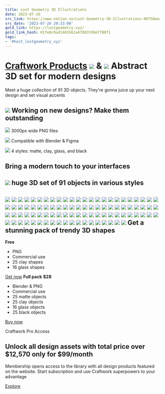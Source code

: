 ```yaml
---
title: Lost Geometry 3D Illustrations
date: 2023-07-26
src_link: https://www.notion.so/Lost-Geometry-3D-Illustrations-00758ee4661e4a428f726fb2998f79c1
src_date: '2023-07-26 20:33:00'
gold_link: https://lostgeometry.xyz/
gold_link_hash: 01fe0c0ad1465562a4f0837db67f80f1
tags:
- '#host_lostgeometry_xyz'
---
```



[Craftwork Products](https://craftwork.design)
![](../img/blender.png)
&
![](../img/figma.png)
Abstract 3D set for modern designs
==================================


Meet a huge collection of 91 3D objects.
 They're gonna juice up your next design and set visual accents
 


![](../img/sectionFirst-img-1.png)
Working on new designs? Make them outstanding
---------------------------------------------


![](../img/sectionFirst-img-2.png)
3000px wide PNG files


![](../img/sectionFirst-img-3.png)
Compatible with Blender & Figma


![](../img/sectionFirst-img-4.png)
4 styles: matte, clay, glass, and black


Bring a modern touch to your interfaces
---------------------------------------


![](../img/sectionSecond-img-1.png)
huge 3D set of 91 objects in various styles
-------------------------------------------


![](../img/matte-1.png)
![](../img/matte-2.png)
![](../img/matte-3.png)
![](../img/matte-4.png)
![](../img/matte-5.png)
![](../img/matte-6.png)
![](../img/matte-7.png)
![](../img/matte-8.png)
![](../img/matte-9.png)
![](../img/matte-10.png)
![](../img/matte-11.png)
![](../img/matte-12.png)
![](../img/matte-13.png)
![](../img/matte-14.png)
![](../img/matte-15.png)
![](../img/matte-16.png)
![](../img/matte-17.png)
![](../img/matte-18.png)
![](../img/matte-19.png)
![](../img/matte-20.png)
![](../img/matte-21.png)
![](../img/matte-22.png)
![](../img/matte-23.png)
![](../img/matte-24.png)
![](../img/matte-25.png)
![](../img/black-1.png)
![](../img/black-2.png)
![](../img/black-3.png)
![](../img/black-4.png)
![](../img/black-5.png)
![](../img/black-6.png)
![](../img/black-7.png)
![](../img/black-8.png)
![](../img/black-9.png)
![](../img/black-10.png)
![](../img/black-11.png)
![](../img/black-12.png)
![](../img/black-13.png)
![](../img/black-14.png)
![](../img/black-15.png)
![](../img/black-16.png)
![](../img/black-17.png)
![](../img/black-18.png)
![](../img/black-19.png)
![](../img/black-20.png)
![](../img/black-21.png)
![](../img/black-22.png)
![](../img/black-23.png)
![](../img/black-24.png)
![](../img/black-25.png)
![](../img/glass-1.png)
![](../img/glass-2.png)
![](../img/glass-3.png)
![](../img/glass-4.png)
![](../img/glass-5.png)
![](../img/glass-6.png)
![](../img/glass-7.png)
![](../img/glass-8.png)
![](../img/glass-9.png)
![](../img/glass-10.png)
![](../img/glass-11.png)
![](../img/glass-12.png)
![](../img/glass-13.png)
![](../img/glass-14.png)
![](../img/glass-15.png)
![](../img/glass-16.png)
![](../img/clay-1.png)
![](../img/clay-2.png)
![](../img/clay-3.png)
![](../img/clay-4.png)
![](../img/clay-5.png)
![](../img/clay-6.png)
![](../img/clay-7.png)
![](../img/clay-8.png)
![](../img/clay-9.png)
![](../img/clay-10.png)
![](../img/clay-11.png)
![](../img/clay-12.png)
![](../img/clay-13.png)
![](../img/clay-14.png)
![](../img/clay-15.png)
![](../img/clay-16.png)
![](../img/clay-17.png)
![](../img/clay-18.png)
![](../img/clay-19.png)
![](../img/clay-20.png)
![](../img/clay-21.png)
![](../img/clay-22.png)
![](../img/clay-23.png)
![](../img/clay-24.png)
![](../img/clay-25.png)
Get a stunning pack of trendy 3D shapes
---------------------------------------


**Free**
* PNG
* Commercial use
* 25 clay shapes
* 16 glass shapes


[Get now](https://craftwork.design/checkout?edd_action=add_to_cart&download_id=670942&edd_options[price_id]=1)
**Full pack**
**$28**
* Blender & PNG
* Commercial use
* 25 matte objects
* 25 clay objects
* 16 glass objects
* 25 black objects


[Buy now](https://craftwork.design/checkout?edd_action=add_to_cart&download_id=670942&edd_options[price_id]=2)

Craftwork Pro Access


Unlock all design assets with total price over $12,570 only for $99/month
-------------------------------------------------------------------------


Membership opens access to the library with all design
 products featured on the website. Start subscription and use Craftwork superpowers to your advantage
 


[Explore](https://craftwork.design/pro-access/)